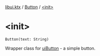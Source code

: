 [libui.ktx](../README.md) / [Button](README.md) / [&lt;init&gt;](-init-.md)

# &lt;init&gt;

`Button(text: String)`

Wrapper class for [uiButton](../../libui/ui-button.md) - a simple button.

